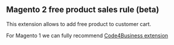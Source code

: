 ## Magento 2 free product sales rule (beta)

This extension allows to add free product to customer cart.  

For Magento 1 we can fully recommend [Code4Business extension](https://github.com/code4business/freeproduct)
